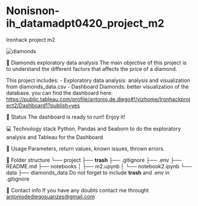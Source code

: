 # Nonisnon-ih_datamadpt0420_project_m2
Ironhack project m2

![diamonds](diamonds.jpg)

:raising_hand: Diamonds exploratory data analysis
The main objective of this project is to understand the different factors that affects the price of a diamond.

This project includes:
    - Exploratory data analysis: analysis and visualization from diamonds_data.csv
    - Dashboard Diamonds: better visualization of the database. you can find the dashboard here: https://public.tableau.com/profile/antonio.de.diego#!/vizhome/Ironhackproject2/Dashboard1?publish=yes
    
:baby: Status
The dashboard is ready to run!! Enjoy it!

:computer: Technology stack
Python, Pandas and Seaborn to do the exploratory analysis and Tableau for the Dashboard

:see_no_evil: Usage
Parameters, return values, known issues, thrown errors.

:file_folder: Folder structure
└── project
    ├── __trash__
    ├── .gitignore
    ├── .env
    ├── README.md
    ├── notebooks
    │   ├── m2.upynb
    │   └── notebook2.ipynb
    └── data
        ├── diamonds_data
Do not forget to include __trash__ and .env in .gitignore


:love_letter: Contact info
If you have any doubts contact me throught antoniodediegosuanzes@gmail.com